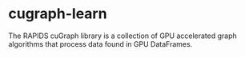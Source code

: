 # cugraph-learn
The RAPIDS cuGraph library is a collection of GPU accelerated graph algorithms that process data found in GPU DataFrames.
